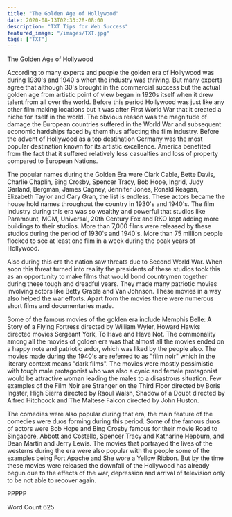 ```yaml
---
title: "The Golden Age of Hollywood"
date: 2020-08-13T02:33:28-08:00
description: "TXT Tips for Web Success"
featured_image: "/images/TXT.jpg"
tags: ["TXT"]
---
```


The Golden Age of Hollywood

According to many experts and people the golden era of Hollywood was during 1930's and 1940's when the industry was thriving. But many experts agree that although 30's brought in the commercial success but the actual golden age from artistic point of view began in 1920s itself when it drew talent from all over the world. Before this period Hollywood was just like any other film making locations but it was after First World War that it created a niche for itself in the world. The obvious reason was the magnitude of damage the European countries suffered in the World War and subsequent economic hardships faced by them thus affecting the film industry. Before the advent of Hollywood as a top destination Germany was the most popular destination known for its artistic excellence. America benefited from the fact that it suffered relatively less casualties and loss of property compared to European Nations. 

The popular names during the Golden Era were Clark Cable, Bette Davis, Charlie Chaplin, Bing Crosby, Spencer Tracy, Bob Hope, Ingrid, Judy Garland, Bergman, James Cagney, Jennifer Jones, Ronald Reagan, Elizabeth Taylor and Cary Gran, the list is endless. These actors became the house hold names throughout the country in 1930's and 1940's. The film industry during this era was so wealthy and powerful that studios like Paramount, MGM, Universal, 20th Century Fox and RKO kept adding more buildings to their studios. More than 7,000 films were released by these studios during the period of 1930's and 1940's. More than 75 million people flocked to see at least one film in a week during the peak years of Hollywood. 

Also during this era the nation saw threats due to Second World War. When soon this threat turned into reality the presidents of these studios took this as an opportunity to make films that would bond countrymen together during these tough and dreadful years. They made many patriotic movies involving actors like Betty Grable and Van Johnson. These movies in a way also helped the war efforts. Apart from the movies there were numerous short films and documentaries made. 

Some of the famous movies of the golden era include Memphis Belle: A Story of a Flying Fortress directed by William Wyler, Howard Hawks directed movies Sergeant York, To Have and Have Not. The commonality among all the movies of golden era was that almost all the movies ended on a happy note and patriotic ardor, which was liked by the people also. The movies made during the 1940's are referred to as "film noir" which in the literary context means "dark films". The movies were mostly pessimistic with tough male protagonist who was also a cynic and female protagonist would be attractive woman leading the males to a disastrous situation. Few examples of the Film Noir are Stranger on the Third Floor directed by Boris Ingster, High Sierra directed by Raoul Walsh, Shadow of a Doubt directed by Alfred Hitchcock and The Maltese Falcon directed by John Huston. 

The comedies were also popular during that era, the main feature of the comedies were duos forming during this period. Some of the famous duos of actors were Bob Hope and Bing Crosby famous for their movie Road to Singapore, Abbott and Costello, Spencer Tracy and Katharine Hepburn, and Dean Martin and Jerry Lewis. The movies that portrayed the lives of the westerns during the era were also popular with the people some of the examples being Fort Apache and She wore a Yellow Ribbon. But by the time these movies were released the downfall of the Hollywood has already begun due to the effects of the war, depression and arrival of television only to be not able to recover again. 

PPPPP

Word Count 625



